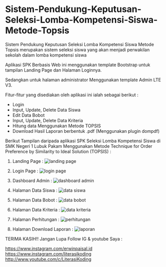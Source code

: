 # Sistem-Pendukung-Keputusan-Seleksi-Lomba-Kompetensi-Siswa-Metode-Topsis
Sistem Pendukung Keputusan Seleksi Lomba Kompetensi Siswa Metode Topsis merupakan sistem seleksi siswa yang akan menjadi perwakilan sekolah dalam lomba kompetensi siswa

Aplikasi SPK Berbasis Web ini menggunakan template Bootstrap untuk tampilan Landing Page dan Halaman Loginnya.

Sedangkan untuk halaman administrator Menggunakan template Admin LTE V3.

Fitur-fitur yang disediakan oleh aplikasi ini ialah sebagai berikut :
- Login
- Input, Update, Delete Data Siswa
- Edit Data Bobot
- Input, Update, Delete Data Kriteria
- Hitung data Menggunakan Metode TOPSIS
- Download Hasil Laporan berbentuk .pdf (Menggunakan plugin dompdf)

Berikut Tampilan daripada aplikasi SPK Seleksi Lomba Kompetensi Siswa di SMK Negeri 1 Lubuk Pakam Menggunakan Metode Technique for Order Preference by Similarity to Ideal Solution (TOPSIS) :

1. Landing Page :
![landing page](https://user-images.githubusercontent.com/63776459/91838606-f726cd00-ec77-11ea-85a2-87a8bd3e8d74.gif)

2. Login Page :
![login page](https://user-images.githubusercontent.com/63776459/91838609-f7bf6380-ec77-11ea-9bd4-36f0ebf21cfa.png)

3. Dashboard Admin :
![dashboard admin](https://user-images.githubusercontent.com/63776459/91838582-efffbf00-ec77-11ea-9317-a294a454b0f6.gif)

4. Halaman Data Siswa :
![data siswa](https://user-images.githubusercontent.com/63776459/91838589-f1c98280-ec77-11ea-8c5b-17b776ee6f70.gif)

5. Halaman Data Bobot :
![data bobot](https://user-images.githubusercontent.com/63776459/91838593-f2faaf80-ec77-11ea-9ebc-8a820319eaac.gif)

6. Halaman Data Kriteria :
![data kriteria](https://user-images.githubusercontent.com/63776459/91838596-f3934600-ec77-11ea-8d9f-d9a9a9ddba21.gif)

7. Halaman Perhitungan :
![perhitungan](https://user-images.githubusercontent.com/63776459/91838599-f4c47300-ec77-11ea-9f3a-3ae28eb02296.gif)

8. Halaman Download Laporan :
![laporan](https://user-images.githubusercontent.com/63776459/91838605-f68e3680-ec77-11ea-9aea-7fed59e7c68e.gif)


TERIMA KASIH!! Jangan Lupa Follow IG & youtube Saya :

https://www.instagram.com/erwinpaisal.id
https://www.instagram.com/literasikoding
http://www.youtube.com/c/LiterasiKoding

